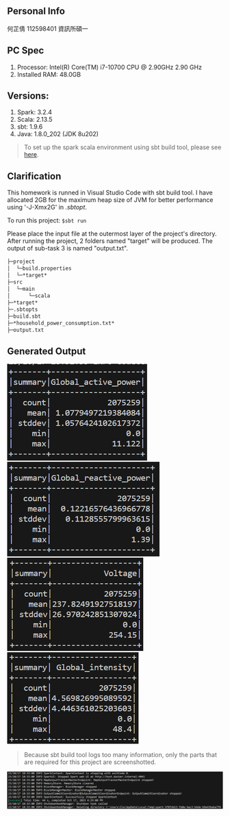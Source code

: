 ## Personal Info
何芷倩 112598401 資訊所碩一

## PC Spec
1) Processor: Intel(R) Core(TM) i7-10700 CPU @ 2.90GHz   2.90 GHz
2) Installed RAM: 48.0GB

## Versions:
1) Spark: 3.2.4
2) Scala: 2.13.5
3) sbt: 1.9.6
4) Java: 1.8.0_202 (JDK 8u202)

> To set up the spark scala environment using sbt build tool, please see [here](https://dboyliao.medium.com/spark-%E9%96%8B%E7%99%BC-vscode-%E8%88%87-sbt-a9a453d85d51).

## Clarification
This homework is runned in Visual Studio Code with sbt build tool. I have allocated 2GB for the maximum heap size of JVM for better performance using '-J-Xmx2G' in *.sbtopt*.

To run this project:
`$sbt run`

Please place the input file at the outermost layer of the project's directory.
After running the project, 2 folders named "target" will be produced.
The output of sub-task 3 is named "output.txt".
```
├─project
│  └─build.properties
│  └─*target*
├─src
│  └─main
│      └─scala
├─*target*
├─.sbtopts
├─build.sbt
├─*household_power_consumption.txt*
├─output.txt
```

## Generated Output
![Alt text](image.png)
![Alt text](image-1.png)
![Alt text](image-2.png)
![Alt text](image-3.png)

> Because sbt build tool logs too many information, only the parts that are required for this project are screenshotted.

![Alt text](image-4.png)
